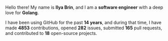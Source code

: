 Hello there! My name is **Ilya Brin**, and I am a **software engineer** with a deep love for **Golang**.

I have been using GitHub for the past **14 years**, and during that time, I have made **4853** contributions, opened **282** issues, submitted **165** pull requests, and contributed to **18** open-source projects.
